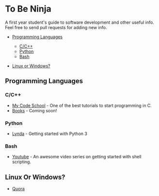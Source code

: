 # To Be Ninja

A first year student's guide to software development and other useful info. Feel free to send pull requests for adding new info.

- [Programming Languages]()
    - [C/C++](#c-c++)
    - [Python](#python)
    - [Bash](#bash)

- [Linux or Windows?](#linux_or_windows)


Programming Languages
---


### C/C++

* [My Code School](https://www.youtube.com/watch?v=AWliApDc61w&list=PL2_aWCzGMAwLSqGsERZGXGkA5AfMhcknE) - One of the best tutorials to start programming in C. 
* [Books]() - Coming soon!


### Python

* [Lynda](https://www.lynda.com/Python-tutorials/Python-3-Essential-Training/62226-2.html) - Getting started with Python 3

### Bash

* [Youtube](https://www.youtube.com/watch?v=nVt3Rst-2H8&list=PL7B7FA4E693D8E790) - An awesome video series on getting started with shell scripting.

## Linux Or Windows?

* [Quora](https://www.quora.com/Why-is-Linux-better-than-Windows-for-programmers-1/answer/Kemal-Ard%C4%B1l-G%C3%BClez?srid=iFph)